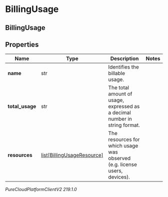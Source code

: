 # BillingUsage

## BillingUsage

## Properties

|Name | Type | Description | Notes|
|------------ | ------------- | ------------- | -------------|
| **name** | str | Identifies the billable usage. | |
| **total_usage** | str | The total amount of usage, expressed as a decimal number in string format. | |
| **resources** | [list[BillingUsageResource]](BillingUsageResource) | The resources for which usage was observed (e.g. license users, devices). | |



_PureCloudPlatformClientV2 219.1.0_
